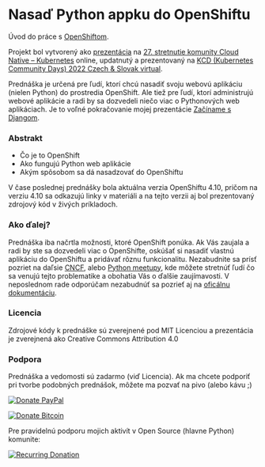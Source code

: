 # Nasaď Python appku do OpenShiftu

Úvod do práce s [OpenShiftom](https://www.redhat.com/en/technologies/cloud-computing/openshift).

Projekt bol vytvorený ako [prezentácia](https://ricco386.github.io/nasad-python-appku-do-openshift/) na [27. stretnutie komunity Cloud Native – Kubernetes](https://community.cncf.io/events/details/cncf-bratislava-presents-27-stretnutie-komunity-cloud-native-kubernetes-online/) online, updatnutý a prezentovaný na [KCD (Kubernetes Community Days) 2022 Czech & Slovak virtual](https://community.cncf.io/events/details/cncf-kcd-czech-slovak-presents-kcd-kubernetes-community-days-2022-czech-slovak-virtual/). 

Prednáška je určená pre ľudí, ktorí chcú nasadiť svoju webovú aplikáciu (nielen Python) do prostredia OpenShift. Ale tiež pre ľudí, ktorí administrujú webové aplikácie a radi by sa dozvedeli niečo viac o Pythonových web aplikáciach. Je to voľné pokračovanie mojej prezentácie [Začíname s Djangom](https://github.com/ricco386/zaciname-s-djangom).

### Abstrakt

* Čo je to OpenShift
* Ako fungujú Python web aplikácie
* Akým spôsobom sa dá nasadzovať do OpenShiftu

V čase poslednej prednášky bola aktuálna verzia OpenShiftu 4.10, pričom na verziu 4.10 sa odkazujú linky v materiáli a na tejto verzii aj bol prezentovaný zdrojový kód v živých príkladoch.

### Ako ďalej?

Prednáška iba načrtla možnosti, ktoré OpenShift ponúka. Ak Vás zaujala a radi by ste sa dozvedeli viac o OpenShifte, oskúšať si nasadiť vlastnú aplikáciu do OpenShiftu a pridávať rôznu funkcionalitu. Nezabudnite sa prísť pozriet na daľsie [CNCF](https://community.cncf.io/kcd-czech-slovak/), alebo [Python meetupy](https://python.sk/), kde môžete stretnúť ľudí čo sa venujú tejto problematike a obohatia Vás o ďalšie zaujímavosti. V neposlednom rade odporúčam nezabudnúť sa pozrieť aj na [oficálnu dokumentáciu](https://access.redhat.com/documentation/en-us/openshift_container_platform/4.10).

### Licencia

Zdrojové kódy k prednáške sú zverejnené pod MIT Licenciou a prezentácia je zverejnená ako Creative Commons Attribution 4.0

### Podpora

Prednáška a vedomosti sú zadarmo (viď Licencia). Ak ma chcete podporiť pri tvorbe podobných prednášok, môžete ma pozvať na pivo (alebo kávu ;)

[![Donate PayPal](https://img.shields.io/badge/Donate-PayPal-blue.svg)](https://paypal.me/ricco386)

[![Donate Bitcoin](https://img.shields.io/badge/Donate-bitcoin-blue.svg)](https://tallyco.in/RicCo386/)

Pre pravidelnú podporu mojich aktivít v Open Source (hlavne Python) komunite: 

[![Recurring Donation](http://img.shields.io/liberapay/goal/RicCo.svg?logo=liberapay)](https://liberapay.com/RicCo/donate)

